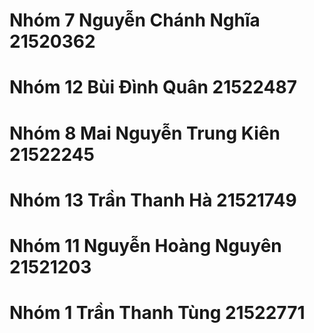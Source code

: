 # Nhóm 7 Nguyễn Chánh Nghĩa 21520362

# Nhóm 12 Bùi Đình Quân 21522487

# Nhóm 8 Mai Nguyễn Trung Kiên 21522245

# Nhóm 13 Trần Thanh Hà 21521749 
# Nhóm 11 Nguyễn Hoàng Nguyên 21521203
# Nhóm 1 Trần Thanh Tùng 21522771
